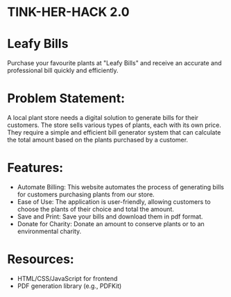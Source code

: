 # TINK-HER-HACK 2.0
# Leafy Bills
Purchase your favourite plants at "Leafy Bills" and receive an accurate and professional bill quickly and efficiently.

# Problem Statement:
A local plant store needs a digital solution to generate bills for their customers. The store sells various types of plants, each with its own price. They require a simple and efficient bill generator system that can calculate the total amount based on the plants purchased by a customer.

# Features:
* Automate Billing: This website automates the process of generating bills for customers purchasing plants from our store.
* Ease of Use: The application is user-friendly, allowing customers to choose the plants of their choice and total the amount.
* Save and Print: Save your bills and download them in pdf format.
* Donate for Charity: Donate an amount to conserve plants or to an environmental charity.
# Resources: 
* HTML/CSS/JavaScript for frontend
* PDF generation library (e.g., PDFKit)
